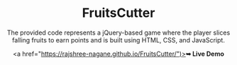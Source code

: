 
<div align="center">
 
# FruitsCutter
The provided code represents a jQuery-based game where the player slices falling fruits to earn points and is built using HTML, CSS, and JavaScript.

 <a href="https://rajshree-nagane.github.io/FruitsCutter/")><strong>➥ Live Demo</strong></a> 
 
 </div>
